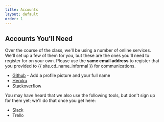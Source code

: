 ```yaml
---
title: Accounts
layout: default
order: 1
---
```


## Accounts You'll Need

Over the course of the class, we'll be using a number of online services.  We'll
set up a few of them for you, but these are the ones you'll need to register for
on your own. Please use the __same email address__ to register that you provided
to {{ site.cd_name_informal }} for communications.

* [Github](https://github.com/) - Add a profile picture and your full name
* [Heroku](https://signup.heroku.com/identity)
* [Stackoverflow](http://stackoverflow.com/)

You may have heard that we also use the following tools, but don't sign up for them yet; we'll do that once you get here:

* Slack
* Trello
